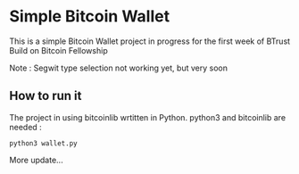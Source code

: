 # Simple Bitcoin Wallet

This is a simple Bitcoin Wallet project in progress for the first week of BTrust Build on Bitcoin Fellowship

Note : Segwit type selection not working yet, but very soon

## How to run it

The project in using bitcoinlib wrtitten in Python. python3 and bitcoinlib are needed : 

```python3 wallet.py```

More update...
